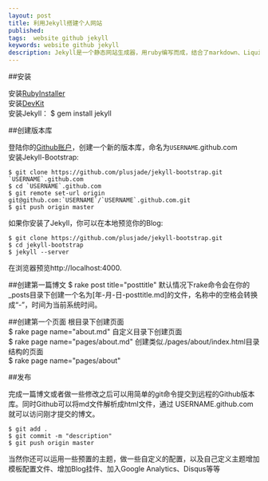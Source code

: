 ```yaml
---
layout: post
title: 利用Jekyll搭建个人网站
published:  
tags:  website github jekyll
keywords: website github jekyll
description: Jekyll是一个静态网站生成器，用ruby编写而成，结合了markdown、Liquid等技术，简化了静态网站的构建过程，配合disqus等技术，可以方便的生成具有简单动态功能的网站
---
```

##安装

安装[RubyInstaller](http://rubyinstaller.org/downloads/)   
安装[DevKit](http://rubyinstaller.org/downloads/)   
安装Jekyll：
	$ gem install jekyll

##创建版本库

登陆你的[Github账户](http://github.com)，创建一个新的版本库，命名为`USERNAME`.github.com   
安装Jekyll-Bootstrap:   
 
	$ git clone https://github.com/plusjade/jekyll-bootstrap.git `USERNAME`.github.com
	$ cd `USERNAME`.github.com
	$ git remote set-url origin git@github.com:`USERNAME`/`USERNAME`.github.com.git
 	$ git push origin master   

如果你安装了Jekyll，你可以在本地预览你的Blog:     

	$ git clone https://github.com/plusjade/jekyll-bootstrap.git
	$ cd jekyll-bootstrap
	$ jekyll --server    

在浏览器预览http://localhost:4000.

##创建第一篇博文
	$ rake post title="posttitle"
默认情况下rake命令会在你的_posts目录下创建一个名为[年-月-日-posttitle.md]的文件，名称中的空格会转换成“-”，时间为当前系统时间。

##创建第一个页面
根目录下创建页面  
	$ rake page name="about.md"
自定义目录下创建页面    
	$ rake page name="pages/about.md"
创建类似./pages/about/index.html目录结构的页面   
	$ rake page name="pages/about"

##发布

完成一篇博文或者做一些修改之后可以用简单的git命令提交到远程的Github版本库。同时Github可以将md文件解析成html文件，通过    USERNAME.github.com就可以访问刚才提交的博文。

    $ git add .
    $ git commit -m "description"
    $ git push origin master

当然你还可以运用一些预置的主题，做一些自定义的配置，以及自己定义主题增加模板配置文件、增加Blog挂件、加入Google Analytics、Disqus等等   
